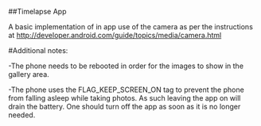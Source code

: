 ##Timelapse App

A basic implementation of in app use of the camera as per the instructions at http://developer.android.com/guide/topics/media/camera.html

#Additional notes:

-The phone needs to be rebooted in order for the images to show in the gallery area.

-The phone uses the FLAG_KEEP_SCREEN_ON tag to prevent the phone from falling asleep while taking photos. As such leaving the app on will drain the battery. One should turn off the app as soon as it is no longer needed.
